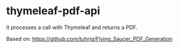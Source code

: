 # thymeleaf-pdf-api
It processes a call with Thymeleaf and returns a PDF.

Based on: https://github.com/tuhrig/Flying_Saucer_PDF_Generation
